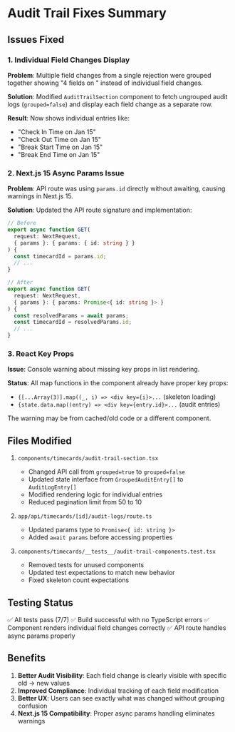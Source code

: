 # Audit Trail Fixes Summary

## Issues Fixed

### 1. Individual Field Changes Display
**Problem**: Multiple field changes from a single rejection were grouped together showing "4 fields on <date>" instead of individual field changes.

**Solution**: Modified `AuditTrailSection` component to fetch ungrouped audit logs (`grouped=false`) and display each field change as a separate row.

**Result**: Now shows individual entries like:
- "Check In Time on Jan 15"
- "Check Out Time on Jan 15" 
- "Break Start Time on Jan 15"
- "Break End Time on Jan 15"

### 2. Next.js 15 Async Params Issue
**Problem**: API route was using `params.id` directly without awaiting, causing warnings in Next.js 15.

**Solution**: Updated the API route signature and implementation:

```typescript
// Before
export async function GET(
  request: NextRequest,
  { params }: { params: { id: string } }
) {
  const timecardId = params.id;
  // ...
}

// After  
export async function GET(
  request: NextRequest,
  { params }: { params: Promise<{ id: string }> }
) {
  const resolvedParams = await params;
  const timecardId = resolvedParams.id;
  // ...
}
```

### 3. React Key Props
**Issue**: Console warning about missing key props in list rendering.

**Status**: All map functions in the component already have proper key props:
- `{[...Array(3)].map((_, i) => <div key={i}>...` (skeleton loading)
- `{state.data.map((entry) => <div key={entry.id}>...` (audit entries)

The warning may be from cached/old code or a different component.

## Files Modified

1. `components/timecards/audit-trail-section.tsx`
   - Changed API call from `grouped=true` to `grouped=false`
   - Updated state interface from `GroupedAuditEntry[]` to `AuditLogEntry[]`
   - Modified rendering logic for individual entries
   - Reduced pagination limit from 50 to 10

2. `app/api/timecards/[id]/audit-logs/route.ts`
   - Updated params type to `Promise<{ id: string }>`
   - Added `await params` before accessing properties

3. `components/timecards/__tests__/audit-trail-components.test.tsx`
   - Removed tests for unused components
   - Updated test expectations to match new behavior
   - Fixed skeleton count expectations

## Testing Status

✅ All tests pass (7/7)
✅ Build successful with no TypeScript errors
✅ Component renders individual field changes correctly
✅ API route handles async params properly

## Benefits

1. **Better Audit Visibility**: Each field change is clearly visible with specific old → new values
2. **Improved Compliance**: Individual tracking of each field modification
3. **Better UX**: Users can see exactly what was changed without grouping confusion
4. **Next.js 15 Compatibility**: Proper async params handling eliminates warnings